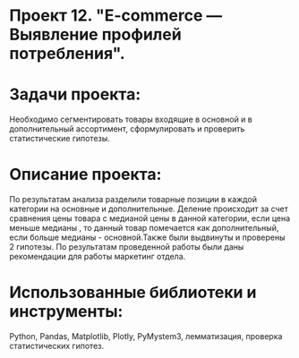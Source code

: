 # Проект 12. "E-commerce — Выявление профилей потребления".
# Задачи проекта:
Необходимо сегментировать товары входящие в основной и в дополнительный ассортимент, сформулировать и проверить статистические гипотезы.

# Описание проекта:
По результатам анализа разделили товарные позиции в каждой категории на основные и дополнительные. Деление происходит за счет сравнения цены товара с медианой цены в данной категории, если цена меньше медианы , то данный товар помечается как дополнительный, если больше медианы - основной.Также были выдвинуты и проверены 2 гипотезы. По результатам проведенной работы были даны рекомендации для работы маркетинг отдела.

# Использованные библиотеки и инструменты:
Python, Pandas, Matplotlib, Plotly, PyMystem3, лемматизация, проверка статистических гипотез.
